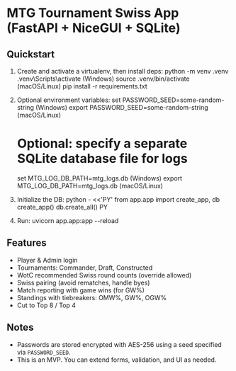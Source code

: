 # MTG Tournament Swiss App (FastAPI + NiceGUI + SQLite)

## Quickstart
1) Create and activate a virtualenv, then install deps:
   python -m venv .venv
   .venv\Scripts\activate   (Windows)
   source .venv/bin/activate  (macOS/Linux)
   pip install -r requirements.txt

2) Optional environment variables:
   set PASSWORD_SEED=some-random-string     (Windows)
   export PASSWORD_SEED=some-random-string  (macOS/Linux)
   # Optional: specify a separate SQLite database file for logs
   set MTG_LOG_DB_PATH=mtg_logs.db          (Windows)
   export MTG_LOG_DB_PATH=mtg_logs.db       (macOS/Linux)

3) Initialize the DB:
   python - <<'PY'
from app.app import create_app, db
create_app()
db.create_all()
PY

4) Run:
   uvicorn app.app:app --reload

## Features
- Player & Admin login
- Tournaments: Commander, Draft, Constructed
- WotC recommended Swiss round counts (override allowed)
- Swiss pairing (avoid rematches, handle byes)
- Match reporting with game wins (for GW%)
- Standings with tiebreakers: OMW%, GW%, OGW%
- Cut to Top 8 / Top 4

## Notes
- Passwords are stored encrypted with AES-256 using a seed specified via `PASSWORD_SEED`.
- This is an MVP. You can extend forms, validation, and UI as needed.

